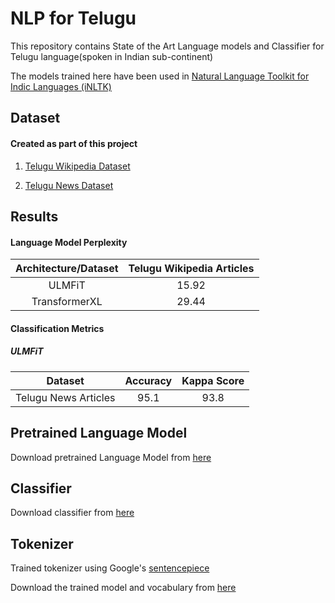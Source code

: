 # NLP for Telugu

This repository contains State of the Art Language models
 and Classifier for Telugu language(spoken in Indian sub-continent)

The models trained here have been used in [Natural Language Toolkit for Indic Languages
 (iNLTK)](https://github.com/goru001/inltk)

## Dataset

#### Created as part of this project
1. [Telugu Wikipedia Dataset](https://drive.google.com/file/d/1WmjmnTbNQr2wUeBZQq1NMIqCDpp1muHO)

2. [Telugu News Dataset](https://drive.google.com/open?id=1QH0qSlubK5pO_eqI7Y4HxWH6tFYT68f-)

## Results

#### Language Model Perplexity

| Architecture/Dataset | Telugu Wikipedia Articles |
|:--------:|:----:|
|   ULMFiT  |  15.92  |
|  TransformerXL |  29.44  |

#### Classification Metrics

##### ULMFiT

| Dataset | Accuracy | Kappa Score |
|:--------:|:----:|:----:|
| Telugu News Articles |  95.1  |  93.8  |



## Pretrained Language Model

Download pretrained Language Model from [here](https://drive.google.com/open?id=1-0aJdbOcdw5_JYQIwHY04hlDY8tOQSIk)


## Classifier

Download classifier from [here](https://drive.google.com/open?id=1DzNZn9jvOeD5HRE-v2NJmxkdnggVZJCs)


## Tokenizer

Trained tokenizer using Google's [sentencepiece](https://github.com/google/sentencepiece)

Download the trained model and vocabulary from [here](https://drive.google.com/open?id=19ew2B2IPy_t7hRFnNDFvIvysAUtv2SNt)
